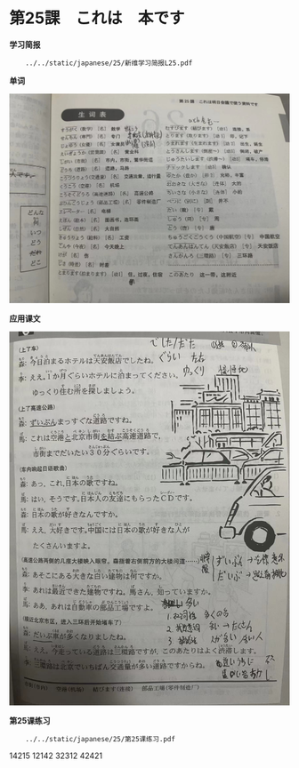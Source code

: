 # 第25課　これは　本です

**学习简报**

```pdf
	../../static/japanese/25/新维学习简报L25.pdf
```

**单词**

![](../../images/japanese/25/单词.jpg)

**应用课文**

![](../../images/japanese/25/应用课文.jpg)

**第25课练习**

```pdf
	../../static/japanese/25/第25课练习.pdf
```

14215 12142
32312 42421
